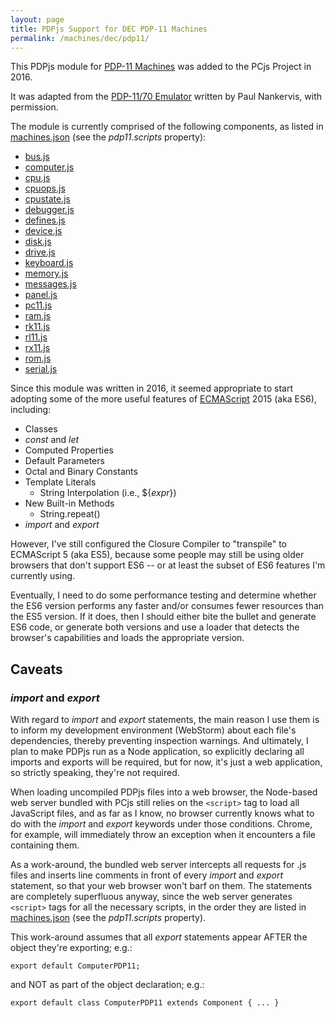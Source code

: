 ```yaml
---
layout: page
title: PDPjs Support for DEC PDP-11 Machines
permalink: /machines/dec/pdp11/
---
```


This PDPjs module for [PDP-11 Machines](/machines/dec/pdp11/machine/) was added to the PCjs Project in 2016.

It was adapted from the [PDP-11/70 Emulator](http://skn.noip.me/pdp11/pdp11.html) written by Paul Nankervis, with permission.

The module is currently comprised of the following components, as listed in [machines.json](/configs/machines.json) (see the *pdp11.scripts* property):

* [bus.js](lib/bus.js)
* [computer.js](lib/computer.js)
* [cpu.js](lib/cpu.js)
* [cpuops.js](lib/cpuops.js)
* [cpustate.js](lib/cpustate.js)
* [debugger.js](lib/debugger.js)
* [defines.js](lib/defines.js)
* [device.js](lib/device.js)
* [disk.js](lib/disk.js)
* [drive.js](lib/drive.js)
* [keyboard.js](lib/keyboard.js)
* [memory.js](lib/memory.js)
* [messages.js](lib/messages.js)
* [panel.js](lib/panel.js)
* [pc11.js](lib/pc11.js)
* [ram.js](lib/ram.js)
* [rk11.js](lib/rk11.js)
* [rl11.js](lib/rl11.js)
* [rx11.js](lib/rx11.js)
* [rom.js](lib/rom.js)
* [serial.js](lib/serial.js)

Since this module was written in 2016, it seemed appropriate to start adopting some of the more useful features of
[ECMAScript](http://www.ecma-international.org/ecma-262/6.0/index.html) 2015 (aka ES6), including:

* Classes
* *const* and *let*
* Computed Properties
* Default Parameters
* Octal and Binary Constants
* Template Literals
	- String Interpolation (i.e., ${*expr*})
* New Built-in Methods
	- String.repeat()
* *import* and *export*

However, I've still configured the Closure Compiler to "transpile" to ECMAScript 5 (aka ES5), because some people
may still be using older browsers that don't support ES6 -- or at least the subset of ES6 features I'm currently
using.

Eventually, I need to do some performance testing and determine whether the ES6 version performs any faster and/or
consumes fewer resources than the ES5 version.  If it does, then I should either bite the bullet and generate ES6 code,
or generate both versions and use a loader that detects the browser's capabilities and loads the appropriate version.

Caveats
-------

### *import* and *export*

With regard to *import* and *export* statements, the main reason I use them is to inform my development environment
(WebStorm) about each file's dependencies, thereby preventing inspection warnings.  And ultimately, I plan to make PDPjs
run as a Node application, so explicitly declaring all imports and exports will be required, but for now, it's just
a web application, so strictly speaking, they're not required.

When loading uncompiled PDPjs files into a web browser, the Node-based web server bundled with PCjs still relies on
the `<script>` tag to load all JavaScript files, and as far as I know, no browser currently knows what to do with the
*import* and *export* keywords under those conditions.  Chrome, for example, will immediately throw an exception when
it encounters a file containing them.

As a work-around, the bundled web server intercepts all requests for .js files and inserts line comments in front of
every *import* and *export* statement, so that your web browser won't barf on them.  The statements are completely
superfluous anyway, since the web server generates `<script>` tags for all the necessary scripts, in the order they are
listed in [machines.json](/configs/machines.json) (see the *pdp11.scripts* property).

This work-around assumes that all *export* statements appear AFTER the object they're exporting; e.g.:

	export default ComputerPDP11;

and NOT as part of the object declaration; e.g.:

	export default class ComputerPDP11 extends Component { ... }

